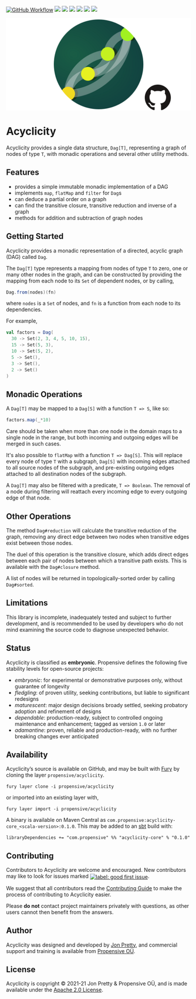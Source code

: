 [<img alt="GitHub Workflow" src="https://img.shields.io/github/workflow/status/propensive/acyclicity/Build/main?style=for-the-badge" height="24">](https://github.com/propensive/acyclicity/actions)
[<img src="https://img.shields.io/badge/gitter-discuss-f00762?style=for-the-badge" height="24">](https://gitter.im/propensive/acyclicity)
[<img src="https://img.shields.io/discord/633198088311537684?color=8899f7&label=DISCORD&style=for-the-badge" height="24">](https://discord.gg/CHCPjERybv)
[<img src="https://img.shields.io/matrix/propensive.acyclicity:matrix.org?label=MATRIX&color=0dbd8b&style=for-the-badge" height="24">](https://app.element.io/#/room/#propensive.acyclicity:matrix.org)
[<img src="https://img.shields.io/twitter/follow/propensive?color=%2300acee&label=TWITTER&style=for-the-badge" height="24">](https://twitter.com/propensive)
[<img src="https://img.shields.io/maven-central/v/com.propensive/acyclicity-core_2.12?color=2465cd&style=for-the-badge" height="24">](https://search.maven.org/artifact/com.propensive/acyclicity-core_2.12)
[<img src="https://vent.dev/badge/propensive/acyclicity" height="24">](https://vent.dev/)

<img src="/doc/images/github.png" valign="middle">

# Acyclicity

Acyclicity provides a single data structure, `Dag[T]`, representing a graph of nodes of type `T`, with monadic operations and several other utility methods.

## Features

- provides a simple immutable monadic implementation of a DAG
- implements `map`, `flatMap` and `filter` for `Dag`s
- can deduce a partial order on a graph
- can find the transitive closure, transitive reduction and inverse of a graph
- methods for addition and subtraction of graph nodes


## Getting Started

Acyclicity provides a monadic representation of a directed, acyclic graph (DAG) called `Dag`.

The `Dag[T]` type represents a mapping from nodes of type `T` to zero, one or many other nodes in the graph, and can be constructed by providing the mapping from each node to its `Set` of dependent nodes, or by calling,
```scala
Dag.from(nodes)(fn)
```
where `nodes` is a `Set` of nodes, and `fn` is a function from each node to its dependencies.

For example,
```scala
val factors = Dag(
  30 -> Set(2, 3, 4, 5, 10, 15),
  15 -> Set(5, 3),
  10 -> Set(5, 2),
  5 -> Set(),
  3 -> Set(),
  2 -> Set()
)
```

## Monadic Operations

A `Dag[T]` may be mapped to a `Dag[S]` with a function `T => S`, like so:
```scala
factors.map(_*10)
```

Care should be taken when more than one node in the domain maps to a single node in the range, but both incoming and outgoing edges will be merged in such cases.

It's also possible to `flatMap` with a function `T => Dag[S]`. This will replace every node of type `T` with a subgraph, `Dag[S]` with incoming edges attached to all source nodes of the subgraph, and pre-existing outgoing edges attached to all destination nodes of the subgraph.

A `Dag[T]` may also be filtered with a predicate, `T => Boolean`. The removal of a node during filtering will reattach every incoming edge to every outgoing edge of that node.

## Other Operations

The method `Dag#reduction` will calculate the transitive reduction of the graph, removing any direct edge between two nodes when transitive edges exist between those nodes.

The duel of this operation is the transitive closure, which adds direct edges between each pair of nodes between which a transitive path exists. This is available with the `Dag#closure` method.

A list of nodes will be returned in topologically-sorted order by calling `Dag#sorted`.

## Limitations

This library is incomplete, inadequately tested and subject to further development, and is recommended to be used by developers who do not mind examining the source code to diagnose unexpected behavior.


## Status

Acyclicity is classified as __embryonic__. Propensive defines the following five stability levels for open-source projects:

- _embryonic_: for experimental or demonstrative purposes only, without guarantee of longevity
- _fledgling_: of proven utility, seeking contributions, but liable to significant redesigns
- _maturescent_: major design decisions broady settled, seeking probatory adoption and refinement of designs
- _dependable_: production-ready, subject to controlled ongoing maintenance and enhancement; tagged as version `1.0` or later
- _adamantine_: proven, reliable and production-ready, with no further breaking changes ever anticipated

## Availability

Acyclicity&rsquo;s source is available on GitHub, and may be built with [Fury](https://github.com/propensive/fury) by
cloning the layer `propensive/acyclicity`.
```
fury layer clone -i propensive/acyclicity
```
or imported into an existing layer with,
```
fury layer import -i propensive/acyclicity
```
A binary is available on Maven Central as `com.propensive:acyclicity-core_<scala-version>:0.1.0`. This may be added
to an [sbt](https://www.scala-sbt.org/) build with:
```
libraryDependencies += "com.propensive" %% "acyclicity-core" % "0.1.0"
```

## Contributing

Contributors to Acyclicity are welcome and encouraged. New contributors may like to look for issues marked
<a href="https://github.com/propensive/acyclicity/labels/good%20first%20issue"><img alt="label: good first issue"
src="https://img.shields.io/badge/-good%20first%20issue-67b6d0.svg" valign="middle"></a>.

We suggest that all contributors read the [Contributing Guide](/contributing.md) to make the process of
contributing to Acyclicity easier.

Please __do not__ contact project maintainers privately with questions, as other users cannot then benefit from
the answers.

## Author

Acyclicity was designed and developed by [Jon Pretty](https://twitter.com/propensive), and commercial support and
training is available from [Propensive O&Uuml;](https://propensive.com/).



## License

Acyclicity is copyright &copy; 2021-21 Jon Pretty & Propensive O&Uuml;, and is made available under the
[Apache 2.0 License](/license.md).
